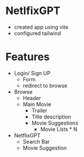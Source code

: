 # NetlfixGPT

- created app using vite
- configured tailwind

# Features

- Login/ Sign UP
  - Form
  - redirect to browse
- Browse
  - Header
  - Main Movie
    - Trailer
    - Title description
    - Movie Suggestions
      - Movie Lists \* N
- NetflixGPT
  - Search Bar
  - Movie Suggestion

